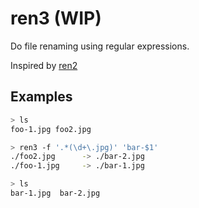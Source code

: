 # ren3 (WIP)

Do file renaming using regular expressions.

Inspired by [ren2](http://www.lomont.org/Software/)

## Examples

```bash
> ls
foo-1.jpg foo2.jpg

> ren3 -f '.*(\d+\.jpg)' 'bar-$1'
./foo2.jpg      -> ./bar-2.jpg
./foo-1.jpg     -> ./bar-1.jpg

> ls
bar-1.jpg  bar-2.jpg
```
